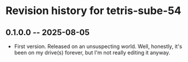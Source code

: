 # Revision history for tetris-sube-54

## 0.1.0.0  -- 2025-08-05

* First version. Released on an unsuspecting world.  Well, honestly,
  it's been on my drive(s) forever, but I'm not really editing it
  anyway.
